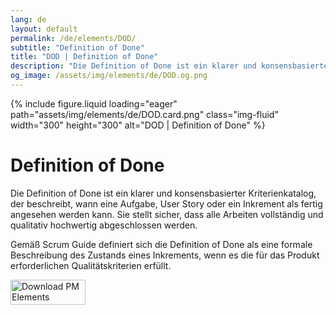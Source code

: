 ```yaml
---
lang: de
layout: default
permalink: /de/elements/DOD/
subtitle: "Definition of Done"
title: "DOD | Definition of Done"
description: "Die Definition of Done ist ein klarer und konsensbasierter Kriterienkatalog, der beschreibt, wann eine Aufgabe, User Story oder ein Inkrement als fertig angesehen werden kann. Sie stellt sicher, dass alle Arbeiten vollständig und qualitativ hochwertig abgeschlossen werden.   Gemäß Scrum Guide definiert sich die Definition of Done als eine formale Beschreibung des Zustands eines Inkrements, wenn es die für das Produkt erforderlichen Qualitätskriterien erfüllt."
og_image: /assets/img/elements/de/DOD.og.png
---
```


{% include figure.liquid loading="eager" path="assets/img/elements/de/DOD.card.png" class="img-fluid" width="300" height="300" alt="DOD | Definition of Done" %}

# Definition of Done

Die Definition of Done ist ein klarer und konsensbasierter Kriterienkatalog, der beschreibt, wann eine Aufgabe, User Story oder ein Inkrement als fertig angesehen werden kann. Sie stellt sicher, dass alle Arbeiten vollständig und qualitativ hochwertig abgeschlossen werden. 

Gemäß Scrum Guide definiert sich die Definition of Done als eine formale Beschreibung des Zustands eines Inkrements, wenn es die für das Produkt erforderlichen Qualitätskriterien erfüllt.

<a href="https://apps.apple.com/app/apple-store/id6738084498?pt=127441684&ct=website&mt=8">
  <img src="{{ "assets/img/en/appstore.png" | relative_url }}" width="120" height="40" alt="Download PM Elements">
</a>
